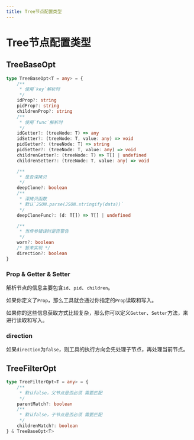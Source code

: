 ```yaml
---
title: Tree节点配置类型
---
```


# Tree节点配置类型

## TreeBaseOpt

```typescript
type TreeBaseOpt<T = any> = {
    /**
     * 使用`key`解析时
     */
    idProp?: string
    pidProp?: string
    childrenProp?: string
    /**
     * 使用`func`解析时
     */
    idGetter?: (treeNode: T) => any
    idSetter?: (treeNode: T, value: any) => void
    pidGetter?: (treeNode: T) => string
    pidSetter?: (treeNode: T, value: any) => void
    childrenGetter?: (treeNode: T) => T[] | undefined
    childrenSetter?: (treeNode: T, value: any) => void

    /**
     * 是否深拷贝
     */
    deepClone?: boolean
    /**
     * 深拷贝函数
     * 默认`JSON.parse(JSON.stringify(data))`
     */
    deepCloneFunc?: (d: T[]) => T[] | undefined

    /**
     * 当传参错误时是否警告
     */
    worn?: boolean
    /* 暂未实现 */
    direction?: boolean
}
```

### Prop & Getter & Setter

解析节点的信息主要包含`id`、`pid`、`children`。

如果你定义了`Prop`，那么工具就会通过你指定的`Prop`读取和写入。

如果你的这些信息获取方式比较复杂，那么你可以定义`Getter`、`Setter`方法，来进行读取和写入。

### direction

如果`direction`为`false`，则工具的执行方向会先处理子节点，再处理当前节点。

## TreeFilterOpt

```typescript
type TreeFilterOpt<T = any> = {
    /**
     * 默认false，父节点是否必须 需要匹配
     */
    parentMatch?: boolean
    /**
     * 默认false，子节点是否必须 需要匹配
     */
    childrenMatch?: boolean
} & TreeBaseOpt<T>
```
